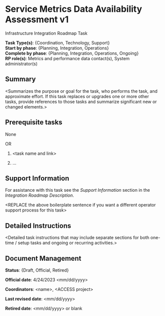 # Service Metrics Data Availability Assessment v1

Infrastructure Integration Roadmap Task

**Task Type(s)**: {Coordination, Technology, Support}  
**Start by phase**: {Planning, Integration, Operations}  
**Complete by phase**: {Planning, Integration, Operations, Ongoing}  
**RP role(s)**: Metrics and performance data contact(s), System administrator(s)

## Summary

\<Summarizes the purpose or goal for the task, who performs the task, and approximate effort. If this task replaces or upgrades one or more other tasks, provide references to those tasks and summarize significant new or changed elements.\>

## Prerequisite tasks

None

OR

1.  \<task name and link\>

2.  …

## Support Information

For assistance with this task see the *Support Information* section in the *Integration Roadmap Description*.

\<REPLACE the above boilerplate sentence if you want a different operator support process for this task\>

## Detailed Instructions

\<Detailed task instructions that may include separate sections for both one-time / setup tasks and ongoing or recurring activities.\>

## Document Management

**Status**: {Draft, Official, Retired}

**Official date**: 4/24/2023 \<mm/dd/yyyy\>

**Coordinators**: \<name\>, \<ACCESS project\>

**Last revised date**: \<mm/dd/yyyy\>

**Retired date**: \<mm/dd/yyyy\> or blank
